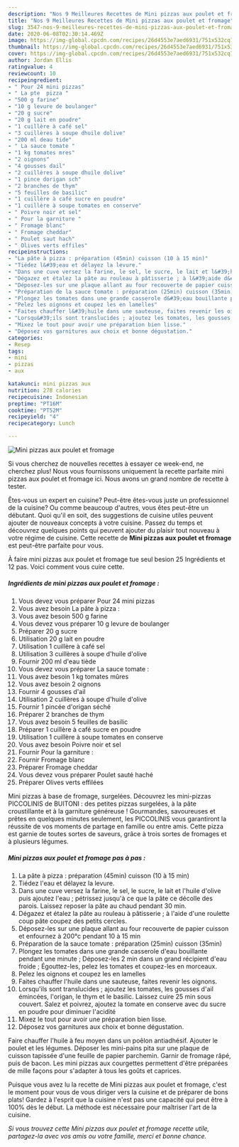 ```yaml
---
description: "Nos 9 Meilleures Recettes de Mini pizzas aux poulet et fromage"
title: "Nos 9 Meilleures Recettes de Mini pizzas aux poulet et fromage"
slug: 3547-nos-9-meilleures-recettes-de-mini-pizzas-aux-poulet-et-fromage
date: 2020-06-08T02:30:14.469Z
image: https://img-global.cpcdn.com/recipes/26d4553e7aed6931/751x532cq70/mini-pizzas-aux-poulet-et-fromage-photo-principale-de-la-recette.jpg
thumbnail: https://img-global.cpcdn.com/recipes/26d4553e7aed6931/751x532cq70/mini-pizzas-aux-poulet-et-fromage-photo-principale-de-la-recette.jpg
cover: https://img-global.cpcdn.com/recipes/26d4553e7aed6931/751x532cq70/mini-pizzas-aux-poulet-et-fromage-photo-principale-de-la-recette.jpg
author: Jordan Ellis
ratingvalue: 4
reviewcount: 10
recipeingredient:
- " Pour 24 mini pizzas"
- " La pte  pizza "
- "500 g farine"
- "10 g levure de boulanger"
- "20 g sucre"
- "20 g lait en poudre"
- "1 cuillère à café sel"
- "3 cuillères à soupe dhuile dolive"
- "200 ml deau tide"
- " La sauce tomate "
- "1 kg tomates mres"
- "2 oignons"
- "4 gousses dail"
- "2 cuillères à soupe dhuile dolive"
- "1 pince dorigan sch"
- "2 branches de thym"
- "5 feuilles de basilic"
- "1 cuillère à café sucre en poudre"
- "1 cuillère à soupe tomates en conserve"
- " Poivre noir et sel"
- " Pour la garniture "
- " Fromage blanc"
- " Fromage cheddar"
- " Poulet saut hach"
- " Olives verts effiles"
recipeinstructions:
- "La pâte à pizza : préparation (45min) cuisson (10 à 15 min)"
- "Tiédez l&#39;eau et délayez la levure."
- "Dans une cuve versez la farine, le sel, le sucre, le lait et l&#39;huile d&#39;olive puis ajoutez l&#39;eau ; pétrissez jusqu&#39;à ce que la pâte ce décolle des parois. Laissez reposer la pâte au chaud pendant 30 min."
- "Dégazez et étalez la pâte au rouleau à pâtisserie ; à l&#39;aide d&#39;une roulette coup pâte coupez des petits cercles."
- "Déposez-les sur une plaque allant au four recouverte de papier cuisson et enfournez à 200°c pendant 10 à 15 min"
- "Préparation de la sauce tomate : préparation (25min) cuisson (35min)"
- "Plongez les tomates dans une grande casserole d&#39;eau bouillante pendant une minute ; Déposez-les 2 min dans un grand récipient d&#39;eau froide ; Égouttez-les, pelez les tomates et coupez-les en morceaux."
- "Pelez les oignons et coupez les en lamelles"
- "Faites chauffer l&#39;huile dans une sauteuse, faites revenir les oignons."
- "Lorsqu&#39;ils sont translucides ; ajoutez les tomates, les gousses d&#39;ail émincées, l&#39;origan, le thym et le basilic. Laissez cuire 25 min sous couvert. Salez et poivrez, ajoutez la tomate en conserve avec du sucre en poudre pour diminuer l&#39;acidité"
- "Mixez le tout pour avoir une préparation bien lisse."
- "Déposez vos garnitures aux choix et bonne dégustation."
categories:
- Resep
tags:
- mini
- pizzas
- aux

katakunci: mini pizzas aux 
nutrition: 278 calories
recipecuisine: Indonesian
preptime: "PT16M"
cooktime: "PT52M"
recipeyield: "4"
recipecategory: Lunch

---
```



![Mini pizzas aux poulet et fromage](https://img-global.cpcdn.com/recipes/26d4553e7aed6931/751x532cq70/mini-pizzas-aux-poulet-et-fromage-photo-principale-de-la-recette.jpg)

Si vous cherchez de nouvelles recettes à essayer ce week-end, ne cherchez plus! Nous vous fournissons uniquement la recette parfaite mini pizzas aux poulet et fromage ici. Nous avons un grand nombre de recette à tester.

Êtes-vous un expert en cuisine? Peut-être êtes-vous juste un professionnel de la cuisine? Ou comme beaucoup d'autres, vous êtes peut-être un débutant. Quoi qu'il en soit, des suggestions de cuisine utiles peuvent ajouter de nouveaux concepts à votre cuisine. Passez du temps et découvrez quelques points qui peuvent ajouter du plaisir tout nouveau à votre régime de cuisine. Cette recette de <strong> Mini pizzas aux poulet et fromage </strong> est peut-être parfaite pour vous.

<!--inarticleads1-->

À faire mini pizzas aux poulet et fromage tue seul besion 25 Ingrédients et 12 pas. Voici comment vous cuire cette.

##### Ingrédients de mini pizzas aux poulet et fromage :

1. Vous devez vous préparer  Pour 24 mini pizzas
1. Vous avez besoin  La pâte à pizza :
1. Vous avez besoin 500 g farine
1. Vous devez vous préparer 10 g levure de boulanger
1. Préparer 20 g sucre
1. Utilisation 20 g lait en poudre
1. Utilisation 1 cuillère à café sel
1. Utilisation 3 cuillères à soupe d&#39;huile d&#39;olive
1. Fournir 200 ml d&#39;eau tiède
1. Vous devez vous préparer  La sauce tomate :
1. Vous avez besoin 1 kg tomates mûres
1. Vous avez besoin 2 oignons
1. Fournir 4 gousses d&#39;ail
1. Utilisation 2 cuillères à soupe d&#39;huile d&#39;olive
1. Fournir 1 pincée d&#39;origan séché
1. Préparer 2 branches de thym
1. Vous avez besoin 5 feuilles de basilic
1. Préparer 1 cuillère à café sucre en poudre
1. Utilisation 1 cuillère à soupe tomates en conserve
1. Vous avez besoin  Poivre noir et sel
1. Fournir  Pour la garniture :
1. Fournir  Fromage blanc
1. Préparer  Fromage cheddar
1. Vous devez vous préparer  Poulet sauté haché
1. Préparer  Olives verts effilées


Mini pizzas à base de fromage, surgelées. Découvrez les mini-pizzas PICCOLINIS de BUITONI : des petites pizzas surgelées, à la pâte croustillante et à la garniture généreuse ! Gourmandes, savoureuses et prêtes en quelques minutes seulement, les PICCOLINIS vous garantiront la réussite de vos moments de partage en famille ou entre amis. Cette pizza est garnie de toutes sortes de saveurs, grâce à trois sortes de fromages et à plusieurs légumes. 

<!--inarticleads2-->

##### Mini pizzas aux poulet et fromage pas à pas :

1. La pâte à pizza : préparation (45min) cuisson (10 à 15 min)
1. Tiédez l&#39;eau et délayez la levure.
1. Dans une cuve versez la farine, le sel, le sucre, le lait et l&#39;huile d&#39;olive puis ajoutez l&#39;eau ; pétrissez jusqu&#39;à ce que la pâte ce décolle des parois. Laissez reposer la pâte au chaud pendant 30 min.
1. Dégazez et étalez la pâte au rouleau à pâtisserie ; à l&#39;aide d&#39;une roulette coup pâte coupez des petits cercles.
1. Déposez-les sur une plaque allant au four recouverte de papier cuisson et enfournez à 200°c pendant 10 à 15 min
1. Préparation de la sauce tomate : préparation (25min) cuisson (35min)
1. Plongez les tomates dans une grande casserole d&#39;eau bouillante pendant une minute ; Déposez-les 2 min dans un grand récipient d&#39;eau froide ; Égouttez-les, pelez les tomates et coupez-les en morceaux.
1. Pelez les oignons et coupez les en lamelles
1. Faites chauffer l&#39;huile dans une sauteuse, faites revenir les oignons.
1. Lorsqu&#39;ils sont translucides ; ajoutez les tomates, les gousses d&#39;ail émincées, l&#39;origan, le thym et le basilic. Laissez cuire 25 min sous couvert. Salez et poivrez, ajoutez la tomate en conserve avec du sucre en poudre pour diminuer l&#39;acidité
1. Mixez le tout pour avoir une préparation bien lisse.
1. Déposez vos garnitures aux choix et bonne dégustation.


Faire chauffer l&#39;huile à feu moyen dans un poêlon antiadhésif. Ajouter le poulet et les légumes. Déposer les mini-pains pita sur une plaque de cuisson tapissée d&#39;une feuille de papier parchemin. Garnir de fromage râpé, puis de bacon. Les mini pizzas aux courgettes permettent d&#39;être préparées de mille façons pour s&#39;adapter à tous les goûts et caprices. 

<!--inarticleads1-->

<p>
Puisque vous avez lu la recette de Mini pizzas aux poulet et fromage, c'est le moment pour vous de vous diriger vers la cuisine et de préparer de bons plats! Gardez à l'esprit que la cuisine n'est pas une capacité qui peut être à 100% dès le début. La méthode est nécessaire pour maîtriser l'art de la cuisine.
</p>

<p>
<i>Si vous trouvez cette Mini pizzas aux poulet et fromage recette utile, partagez-la avec vos amis ou votre famille, merci et bonne chance.</i>
</p>
